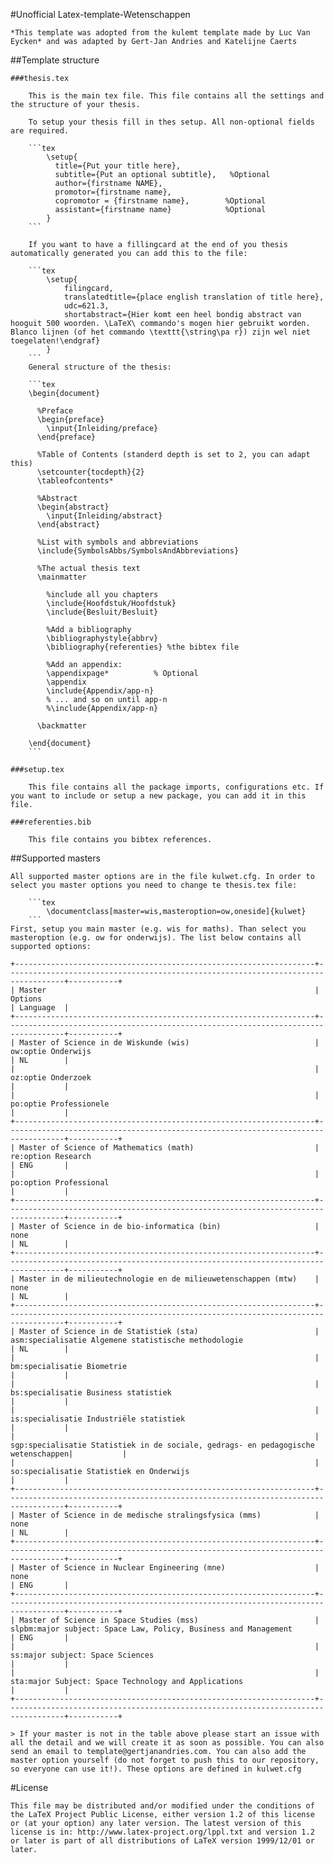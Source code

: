 #Unofficial Latex-template-Wetenschappen

	*This template was adopted from the kulemt template made by Luc Van Eycken* and was adapted by Gert-Jan Andries and Katelijne Caerts

##Template structure
	
	###thesis.tex

		This is the main tex file. This file contains all the settings and the structure of your thesis. 

		To setup your thesis fill in thes setup. All non-optional fields are required.

		```tex
			\setup{
			  title={Put your title here}, 
			  subtitle={Put an optional subtitle},   %Optional
			  author={firstname NAME},
			  promotor={firstname name},     
			  copromotor = {firstname name},   		%Optional
			  assistant={firstname name}       		%Optional
			}
		```

		If you want to have a fillingcard at the end of you thesis automatically generated you can add this to the file:
		
		```tex
			\setup{
				filingcard,
	    		translatedtitle={place english translation of title here}, 
	    		udc=621.3,
	    		shortabstract={Hier komt een heel bondig abstract van hooguit 500 woorden. \LaTeX\ commando's mogen hier gebruikt worden. Blanco lijnen (of het commando \texttt{\string\pa r}) zijn wel niet toegelaten!\endgraf}
	    	}
		```
		General structure of the thesis:
		
		```tex
		\begin{document}

		  %Preface
		  \begin{preface}
		    \input{Inleiding/preface}
		  \end{preface}

		  %Table of Contents (standerd depth is set to 2, you can adapt this)
		  \setcounter{tocdepth}{2}
		  \tableofcontents*

		  %Abstract
		  \begin{abstract}
		    \input{Inleiding/abstract}
		  \end{abstract}

		  %List with symbols and abbreviations
		  \include{SymbolsAbbs/SymbolsAndAbbreviations}

		  %The actual thesis text
		  \mainmatter

		  	%include all you chapters
		    \include{Hoofdstuk/Hoofdstuk}
		    \include{Besluit/Besluit}

		    %Add a bibliography
		    \bibliographystyle{abbrv}
		    \bibliography{referenties} %the bibtex file

		    %Add an appendix:
		    \appendixpage*          % Optional
		    \appendix
		    \include{Appendix/app-n}
		    % ... and so on until app-n
		    %\include{Appendix/app-n}

		  \backmatter

		\end{document}
		```

	###setup.tex

		This file contains all the package imports, configurations etc. If you want to include or setup a new package, you can add it in this file.

	###referenties.bib

		This file contains you bibtex references.

##Supported masters

	All supported master options are in the file kulwet.cfg. In order to select you master options you need to change te thesis.tex file: 

		```tex
			\documentclass[master=wis,masteroption=ow,oneside]{kulwet}
		```
	First, setup you main master (e.g. wis for maths). Than select you masteroption (e.g. ow for onderwijs). The list below contains all supported options:

	+-------------------------------------------------------------------+-----------------------------------------------------------------------------------+-----------+
	| Master        													| Options       																	| Language  |
	+-------------------------------------------------------------------+-----------------------------------------------------------------------------------+-----------+
	| Master of Science in de Wiskunde (wis)							| ow:optie Onderwijs																| NL		|
	|               													| oz:optie Onderzoek																| 			|
	|               													| po:optie Professionele															| 			|
	+-------------------------------------------------------------------+-----------------------------------------------------------------------------------+-----------+
	| Master of Science of Mathematics (math)							| re:option Research																| ENG		|
	|               													| po:option Professional															| 			|
	+-------------------------------------------------------------------+-----------------------------------------------------------------------------------+-----------+
	| Master of Science in de bio-informatica (bin)						| none																				| NL		|
	+-------------------------------------------------------------------+-----------------------------------------------------------------------------------+-----------+
	| Master in de milieutechnologie en de milieuwetenschappen (mtw)	| none																				| NL		|
	+-------------------------------------------------------------------+-----------------------------------------------------------------------------------+-----------+
	| Master of Science in de Statistiek (sta)							| asm:specialisatie Algemene statistische methodologie								| NL		|
	|               													| bm:specialisatie Biometrie														| 			|
	|               													| bs:specialisatie Business statistiek												| 			|
	|																	| is:specialisatie Industriële statistiek 											|			|
	|																	| sgp:specialisatie Statistiek in de sociale, gedrags- en pedagogische wetenschappen|			|
	|																	| so:specialisatie Statistiek en Onderwijs 											|			|
	+-------------------------------------------------------------------+-----------------------------------------------------------------------------------+-----------+
	| Master of Science in de medische stralingsfysica (mms)			| none																				| NL		|
	+-------------------------------------------------------------------+-----------------------------------------------------------------------------------+-----------+
	| Master of Science in Nuclear Engineering (mne)					| none																				| ENG		|
	+-------------------------------------------------------------------+-----------------------------------------------------------------------------------+-----------+
	| Master of Science in Space Studies (mss)							| slpbm:major subject: Space Law, Policy, Business and Management					| ENG		|
	|               													| ss:major subject: Space Sciences													| 			|
	|               													| sta:major Subject: Space Technology and Applications								| 			|
	+-------------------------------------------------------------------+-----------------------------------------------------------------------------------+-----------+

	> If your master is not in the table above please start an issue with all the detail and we will create it as soon as possible. You can also send an email to template@gertjanandries.com. You can also add the master option yourself (do not forget to push this to our repository, so everyone can use it!). These options are defined in kulwet.cfg
	
#License

	This file may be distributed and/or modified under the conditions of the LaTeX Project Public License, either version 1.2 of this license or (at your option) any later version. The latest version of this license is in: http://www.latex-project.org/lppl.txt and version 1.2 or later is part of all distributions of LaTeX version 1999/12/01 or later.